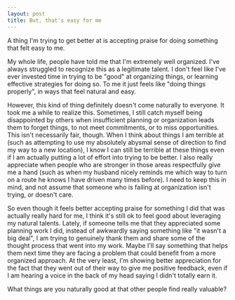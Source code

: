 ```yaml
---
layout: post
title: But, that's easy for me
---
```



A thing I'm trying to get better at is accepting praise for doing something that felt easy to me.

My whole life, people have told me that I'm extremely well organized. I've always struggled to recognize this as a legitimate talent. I don't feel like I've ever invested time in trying to be "good" at organizing things, or learning effective strategies for doing so. To me it just feels like "doing things properly", in ways that feel natural and easy.

However, this kind of thing definitely doesn't come naturally to everyone. It took me a while to realize this. Sometimes, I still catch myself being disappointed by others when insufficient planning or organization leads them to forget things, to not meet commitments, or to miss opportunities. This isn't necessarily fair, though. When I think about things I am terrible at (such as attempting to use my absolutely abysmal sense of direction to find my way to a new location), I know I can still be terrible at these things even if I am actually putting a lot of effort into trying to be better. I also really appreciate when people who are stronger in those areas respectfully give me a hand (such as when my husband nicely reminds me which way to turn on a route he knows I have driven many times before). I need to keep this in mind, and not assume that someone who is failing at organization isn't trying, or doesn't care.

So even though it feels better accepting praise for something I did that was actually really hard for me, I think it's still ok to feel good about leveraging my natural talents. Lately, if someone tells me that they appreciated some planning work I did, instead of awkwardly saying something like "it wasn't a big deal", I am trying to genuinely thank them and share some of the thought process that went into my work. Maybe I'll say something that helps them next time they are facing a problem that could benefit from a more organized approach. At the very least, I'm showing better appreciation for the fact that they went out of their way to give me positive feedback, even if I am hearing a voice in the back of my head saying I didn't totally earn it.

What things are you naturally good at that other people find really valuable?
